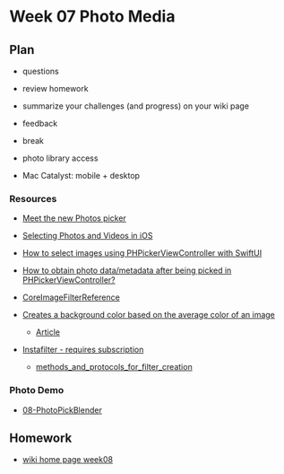 # Week 07 Photo Media

## Plan

- questions

- review homework

- summarize your challenges (and progress) on your wiki page

- feedback

- break

- photo library access

- Mac Catalyst: mobile + desktop

### Resources

- [Meet the new Photos picker](https://developer.apple.com/videos/play/wwdc2020/10652/)

- [Selecting Photos and Videos in iOS](https://developer.apple.com/documentation/photokit/selecting_photos_and_videos_in_ios)

- [How to select images using PHPickerViewController with SwiftUI](https://levelup.gitconnected.com/how-to-select-images-using-phpickerviewcontroller-with-swiftui-da8bd3ec3d05)

- [How to obtain photo data/metadata after being picked in PHPickerViewController?](https://developer.apple.com/forums/thread/654898)

- [CoreImageFilterReference ](https://developer.apple.com/library/archive/documentation/GraphicsImaging/Reference/CoreImageFilterReference/index.html)

- [Creates a background color based on the average color of an image](https://github.com/bbaars/UIImageAverageColor)

  - [Article](https://medium.com/swlh/swiftui-read-the-average-color-of-an-image-c736adb43000)

- [Instafilter - requires subscription](https://www.hackingwithswift.com/plus/solutions/instafilter)
  - [methods_and_protocols_for_filter_creation](https://developer.apple.com/documentation/coreimage/methods_and_protocols_for_filter_creation)

### Photo Demo

- [08-PhotoPickBlender](https://github.com/mobilelabclass-itp/08-PhotoPickBlender)

## Homework

- [wiki home page week08](https://github.com/mobilelabclass-itp/content-2023/wiki#week-08-homework)
